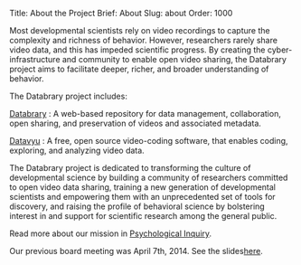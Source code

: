 Title: About the Project
Brief: About
Slug: about
Order: 1000

Most developmental scientists rely on video recordings to capture the complexity and richness of behavior. However, researchers rarely share video data, and this has impeded scientific progress. By creating the cyber-infrastructure and community to enable open video sharing, the Databrary project aims to facilitate deeper, richer, and broader understanding of behavior.

The Databrary project includes:

[Databrary](http://databrary.org)
:	A web-based repository for data management, collaboration, open sharing, and preservation of videos and associated metadata.

[Datavyu](http://datavyu.org)
:	A free, open source video-coding software, that enables coding, exploring, and analyzing video data.

The Databrary project is dedicated to transforming the culture of developmental science by building a community of researchers committed to open video data sharing, training a new generation of developmental scientists and empowering them with an unprecedented set of tools for discovery, and raising the profile of behavioral science by  bolstering interest in and support for scientific research among the general public.

Read more about our mission in [Psychological Inquiry](http://www.tandfonline.com/doi/abs/10.1080/1047840X.2012.705133#.UoUGM_mfhtE "Towards Open Behavioral Science").

Our previous board meeting was April 7th, 2014. See the slides[here](/files/Databrary-advisory-slides-2014-04-07.pdf).